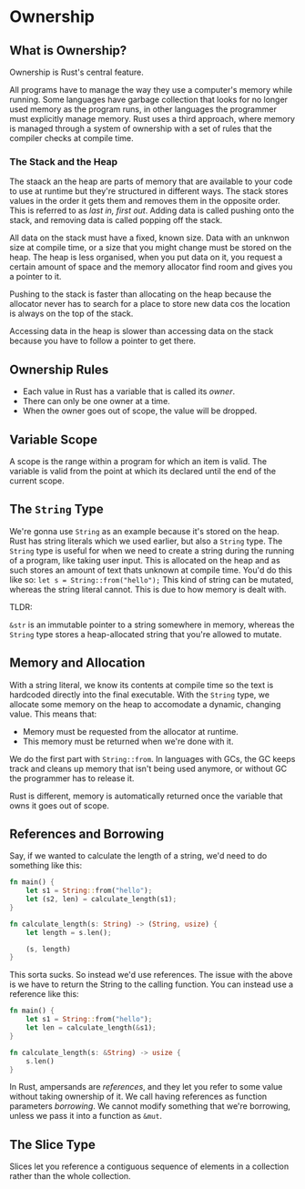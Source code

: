# Ownership

## What is Ownership?

Ownership is Rust's central feature.

All programs have to manage the way they use a computer's memory while running. Some languages have garbage collection that looks for no longer used memory as the program runs, in other languages the programmer must explicitly manage memory. Rust uses a third approach, where memory is managed through a system of ownership with a set of rules that the compiler checks at compile time.

### The Stack and the Heap

The staack an the heap are parts of memory that are available to your code to use at runtime but they're structured in different ways. The stack stores values in the order it gets them and removes them in the opposite order. This is referred to as *last in, first out*. Adding data is called pushing onto the stack, and removing data is called popping off the stack.

All data on the stack must have a fixed, known size. Data with an unknwon size at compile time, or a size that you might change must be stored on the heap. The heap is less organised, when you put data on it, you request a certain amount of space and the memory allocator find room and gives you a pointer to it.

Pushing to the stack is faster than allocating on the heap because the allocator never has to search for a place to store new data cos the location is always on the top of the stack.

Accessing data in the heap is slower than accessing data on the stack because you have to follow a pointer to get there.

## Ownership Rules

- Each value in Rust has a variable that is called its *owner*.
- There can only be one owner at a time.
- When the owner goes out of scope, the value will be dropped.

## Variable Scope

A scope is the range within a program for which an item is valid. The variable is valid from the point at which its declared until the end of the current scope.

## The `String` Type

We're gonna use `String` as an example because it's stored on the heap. Rust has string literals which we used earlier, but also a `String` type. The `String` type is useful for when we need to create a string during the running of a program, like taking user input. This is allocated on the heap and as such stores an amount of text thats unknown at compile time. You'd do this like so: `let s = String::from("hello");` This kind of string can be mutated, whereas the string literal cannot. This is due to how memory is dealt with.

TLDR:

`&str` is an immutable pointer to a string somewhere in memory, whereas the `String` type stores a heap-allocated string that you're allowed to mutate.

## Memory and Allocation

With a string literal, we know its contents at compile time so the text is hardcoded directly into the final executable. With the `String` type, we allocate some memory on the heap to accomodate a dynamic, changing value. This means that:

- Memory must be requested from the allocator at runtime.
- This memory must be returned when we're done with it.

We do the first part with `String::from`. In languages with GCs, the GC keeps track and cleans up memory that isn't being used anymore, or without GC the programmer has to release it.

Rust is different, memory is automatically returned once the variable that owns it goes out of scope.

## References and Borrowing

Say, if we wanted to calculate the length of a string, we'd need to do something like this:

```rust
fn main() {
    let s1 = String::from("hello");
    let (s2, len) = calculate_length(s1);
}

fn calculate_length(s: String) -> (String, usize) {
    let length = s.len();

    (s, length)
}
```

This sorta sucks. So instead we'd use references. The issue with the above is we have to return the String to the calling function. You can instead use a reference like this:

```rust
fn main() {
    let s1 = String::from("hello");
    let len = calculate_length(&s1);
}

fn calculate_length(s: &String) -> usize {
    s.len()
}
```

In Rust, ampersands are *references*, and they let you refer to some value without taking ownership of it. We call having references as function parameters *borrowing*. We cannot modify something that we're borrowing, unless we pass it into a function as `&mut`.

## The Slice Type

Slices let you reference a contiguous sequence of elements in a collection rather than the whole collection.